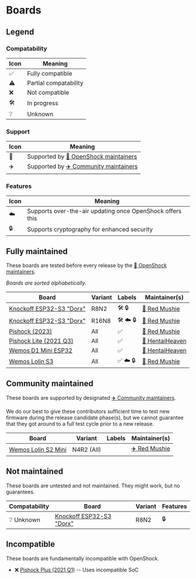 
# Boards


## Legend


### Compatability

|Icon|Meaning|
|-|-|
| :white_check_mark: | Fully compatible |
| :warning: | Partial compatability |
| :x: | Not compatible |
| :hammer_and_wrench: | In progress |
| :grey_question: | Unknown |

### Support

|Icon|Meaning|
|-|-|
| :rocket: | Supported by [:rocket: OpenShock maintainers](https://github.com/orgs/OpenShock/teams/maintainer) |
| :airplane: | Supported by [:airplane: Community maintainers](https://github.com/orgs/OpenShock/teams/contributor) |

### Features

|Icon|Meaning|
|-|-|
| :cloud: | Supports over-the-air updating once OpenShock offers this |
| :lock: | Supports cryptography for enhanced security |

## Fully maintained

These boards are tested before every release by the [:rocket: OpenShock maintainers](https://github.com/orgs/OpenShock/teams/maintainer).

_Boards are sorted alphabetically._

| Board | Variant | Labels | Maintainer(s) |
|-|-|-|-|
| [Knockoff ESP32-S3 "Dorx"](china/esp32s3-dorx.md) | R8N2 | :hammer_and_wrench: :lock: | [:rocket: Red Mushie](https://github.com/redmushie) |
| [Knockoff ESP32-S3 "Dorx"](china/esp32s3-dorx.md) | R16N8 | :hammer_and_wrench: :cloud: :lock: | [:rocket: Red Mushie](https://github.com/redmushie) |
| [Pishock (2023)](pishock/2023-pishock.md) | All | :white_check_mark: | [:rocket: Red Mushie](https://github.com/redmushie) |
| [Pishock Lite (2021 Q3)](pishock/2021q3-lite.md) | All | :white_check_mark: | [:rocket: HentaiHeaven](https://github.com/hhvrc) |
| [Wemos D1 Mini ESP32](wemos/d1-mini-esp32.md) | All | :white_check_mark: | [:rocket: HentaiHeaven](https://github.com/hhvrc) |
| [Wemos Lolin S3](wemos/lolin-s3.md) | All | :white_check_mark: :cloud: :lock: | [:rocket: Red Mushie](https://github.com/redmushie) |


## Community maintained

These boards are supported by designated [:airplane: Community maintainers](https://github.com/orgs/OpenShock/teams/contributor).

We do our best to give these contributors sufficient time to test new firmware during the release candidate phase(s), but we cannot guarantee that they got around to a full test cycle prior to a new release.

| Board | Variant | Labels | Maintainer(s) |
|-|-|-|-|
| [Wemos Lolin S2 Mini](wemos/lolin-s2-mini.md) | N4R2 (All) | | [:airplane: Red Mushie](https://github.com/redmushie) |


## Not maintained

These boards are untested and not maintained. They might work, but no guarantees.

| Compatability | Board | Variant | Features |
|-|-|-|-|
| :grey_question: Unknown | [Knockoff ESP32-S3 "Dorx"](china/esp32s3-dorx.md) | R8N2 | :lock: |

## Incompatible

These boards are fundamentally incompatible with OpenShock.

- :x: [Pishock Plus (2021 Q1)](pishock/2021q1-plus.md) -- Uses incompatible SoC
